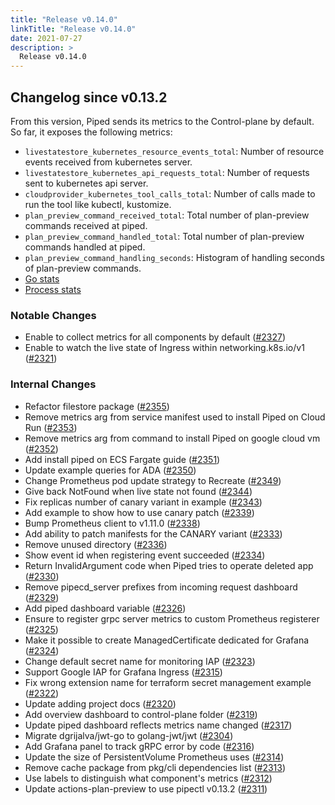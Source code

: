 ```yaml
---
title: "Release v0.14.0"
linkTitle: "Release v0.14.0"
date: 2021-07-27
description: >
  Release v0.14.0
---
```


## Changelog since v0.13.2

From this version, Piped sends its metrics to the Control-plane by default. So far, it exposes the following metrics:

- `livestatestore_kubernetes_resource_events_total`: Number of resource events received from kubernetes server.
- `livestatestore_kubernetes_api_requests_total`: Number of requests sent to kubernetes api server.
- `cloudprovider_kubernetes_tool_calls_total`: Number of calls made to run the tool like kubectl, kustomize.
- `plan_preview_command_received_total`: Total number of plan-preview commands received at piped.
- `plan_preview_command_handled_total`: Total number of plan-preview commands handled at piped.
- `plan_preview_command_handling_seconds`: Histogram of handling seconds of plan-preview commands.
- [Go stats](https://github.com/prometheus/client_golang/blob/v1.11.0/prometheus/go_collector.go#L43-L261)
- [Process stats](https://github.com/prometheus/client_golang/blob/v1.11.0/prometheus/go_collector.go#L43-L261)

### Notable Changes

* Enable to collect metrics for all components by default ([#2327](https://github.com/pipe-cd/pipe/pull/2327))
* Enable to watch the live state of Ingress within networking.k8s.io/v1 ([#2321](https://github.com/pipe-cd/pipe/pull/2321))

### Internal Changes
* Refactor filestore package ([#2355](https://github.com/pipe-cd/pipe/pull/2355))
* Remove metrics arg from service manifest used to install Piped on Cloud Run ([#2353](https://github.com/pipe-cd/pipe/pull/2353))
* Remove metrics arg from command to install Piped on google cloud vm ([#2352](https://github.com/pipe-cd/pipe/pull/2352))
* Add install piped on ECS Fargate guide ([#2351](https://github.com/pipe-cd/pipe/pull/2351))
* Update example queries for ADA ([#2350](https://github.com/pipe-cd/pipe/pull/2350))
* Change Prometheus pod update strategy to Recreate ([#2349](https://github.com/pipe-cd/pipe/pull/2349))
* Give back NotFound when live state not found ([#2344](https://github.com/pipe-cd/pipe/pull/2344))
* Fix replicas number of canary variant in example ([#2343](https://github.com/pipe-cd/pipe/pull/2343))
* Add example to show how to use canary patch ([#2339](https://github.com/pipe-cd/pipe/pull/2339))
* Bump Prometheus client to v1.11.0 ([#2338](https://github.com/pipe-cd/pipe/pull/2338))
* Add ability to patch manifests for the CANARY variant ([#2333](https://github.com/pipe-cd/pipe/pull/2333))
* Remove unused directory ([#2336](https://github.com/pipe-cd/pipe/pull/2336))
* Show event id when registering event succeeded ([#2334](https://github.com/pipe-cd/pipe/pull/2334))
* Return InvalidArgument code when Piped tries to operate deleted app ([#2330](https://github.com/pipe-cd/pipe/pull/2330))
* Remove pipecd_server prefixes from incoming request dashboard ([#2329](https://github.com/pipe-cd/pipe/pull/2329))
* Add piped dashboard variable ([#2326](https://github.com/pipe-cd/pipe/pull/2326))
* Ensure to register grpc server metrics to custom Prometheus registerer ([#2325](https://github.com/pipe-cd/pipe/pull/2325))
* Make it possible to create ManagedCertificate dedicated for Grafana ([#2324](https://github.com/pipe-cd/pipe/pull/2324))
* Change default secret name for monitoring IAP ([#2323](https://github.com/pipe-cd/pipe/pull/2323))
* Support Google IAP for Grafana Ingress ([#2315](https://github.com/pipe-cd/pipe/pull/2315))
* Fix wrong extension name for terraform secret management example ([#2322](https://github.com/pipe-cd/pipe/pull/2322))
* Update adding project docs ([#2320](https://github.com/pipe-cd/pipe/pull/2320))
* Add overview dashboard to control-plane folder ([#2319](https://github.com/pipe-cd/pipe/pull/2319))
* Update piped dashboard reflects metrics name changed ([#2317](https://github.com/pipe-cd/pipe/pull/2317))
* Migrate dgrijalva/jwt-go to golang-jwt/jwt ([#2304](https://github.com/pipe-cd/pipe/pull/2304))
* Add Grafana panel to track gRPC error by code ([#2316](https://github.com/pipe-cd/pipe/pull/2316))
* Update the size of PersistentVolume Prometheus uses ([#2314](https://github.com/pipe-cd/pipe/pull/2314))
* Remove cache package from pkg/cli dependencies list ([#2313](https://github.com/pipe-cd/pipe/pull/2313))
* Use labels to distinguish what component's metrics ([#2312](https://github.com/pipe-cd/pipe/pull/2312))
* Update actions-plan-preview to use pipectl v0.13.2 ([#2311](https://github.com/pipe-cd/pipe/pull/2311))

